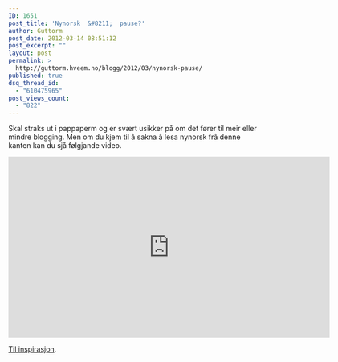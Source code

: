 ```yaml
---
ID: 1651
post_title: 'Nynorsk  &#8211;  pause?'
author: Guttorm
post_date: 2012-03-14 08:51:12
post_excerpt: ""
layout: post
permalink: >
  http://guttorm.hveem.no/blogg/2012/03/nynorsk-pause/
published: true
dsq_thread_id:
  - "610475965"
post_views_count:
  - "822"
---
```

Skal straks ut i pappaperm og er svært usikker på om det fører til meir eller mindre blogging. Men om du kjem til å sakna å lesa nynorsk frå denne kanten kan du sjå følgjande video.
<iframe src="http://www.youtube.com/embed/ETwAh-Zqc_k?rel=0" frameborder="0" width="640" height="360"></iframe>

<a href="http://www.youtube.com/watch?v=ETwAh-Zqc_k" target="_blank">Til inspirasjon</a>.
